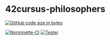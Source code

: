 # 42cursus-philosophers
[![GitHub code size in bytes](https://img.shields.io/github/languages/code-size/dalexhd/42cursus-philosophers?label=Code%20size&maxAge=3600)](https://github.com/dalexhd/42cursus-philosophers)

[![Norminette-CI](https://github.com/dalexhd/42cursus-philosophers/workflows/Norminette-CI/badge.svg)](https://github.com/dalexhd/42cursus-philosophers/actions/workflows/norminette.yml)
[![Tester](https://github.com/dalexhd/42cursus-philosophers/workflows/Tester/badge.svg)](https://github.com/dalexhd/42cursus-philosophers/actions/workflows/philo-test.yml)
